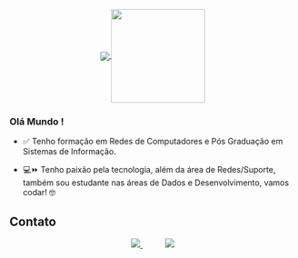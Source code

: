 
<p align="center">
  <a href="https://github.com/anuraghazra/github-readme-stats">
    <img
      align="center"
      src="https://github-readme-stats.vercel.app/api/top-langs/?username=andernasc&layout=compact"
    />
  </a>
  <a href="https://github.com/anuraghazra/github-readme-stats">
    <img
      align="center"
      height="165"
      src="https://github-readme-stats.vercel.app/api?username=andernasc&count_private=true&show_icons=true&custom_title=Github%20Status&hide=issues"
    />
  </a>
</p>


### Olá Mundo !

- ✅ Tenho formação em Redes de Computadores e Pós Graduação em Sistemas de Informação.

- 💻⏩  Tenho paixão pela tecnologia, além da área de Redes/Suporte, também sou estudante nas áreas de Dados e Desenvolvimento, vamos codar! 🤓

   
</p>




## Contato 

<p align="center">
    <a href="https://github.com/andernasc">
        <img  src="https://img.shields.io/badge/github-%23100000.svg?&style=for-the-badge&logo=github&logoColor=white&link=mailto:https://github.com/andernasc">
    </a>
        &nbsp;&nbsp;&nbsp;&nbsp;&nbsp;&nbsp;&nbsp;&nbsp;&nbsp;
    <a href="https://www.linkedin.com/in/anderson-nascimento00/">
        <img src="https://img.shields.io/badge/linkedin-%230077B5.svg?&style=for-the-badge&logo=linkedin&logoColor=white&link=mailto:https://www.linkedin.com/in/anderson-nascimento00/">
    </a>
</p>


</p>
